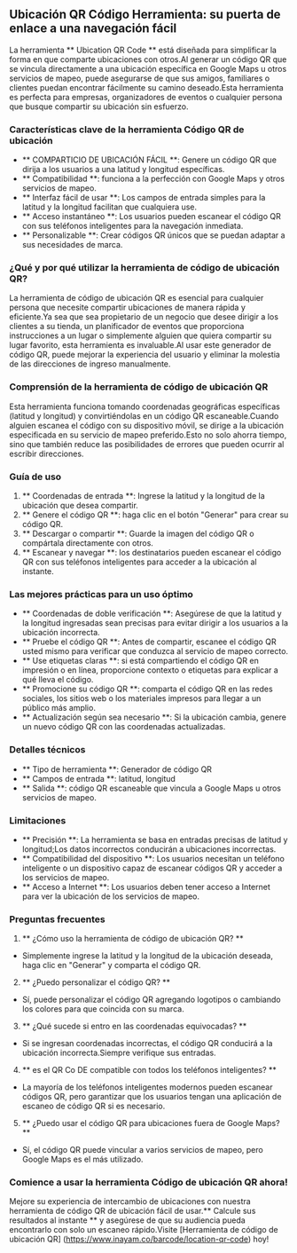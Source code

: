 ## Ubicación QR Código Herramienta: su puerta de enlace a una navegación fácil

La herramienta ** Ubication QR Code ** está diseñada para simplificar la forma en que comparte ubicaciones con otros.Al generar un código QR que se vincula directamente a una ubicación específica en Google Maps u otros servicios de mapeo, puede asegurarse de que sus amigos, familiares o clientes puedan encontrar fácilmente su camino deseado.Esta herramienta es perfecta para empresas, organizadores de eventos o cualquier persona que busque compartir su ubicación sin esfuerzo.

### Características clave de la herramienta Código QR de ubicación

- ** COMPARTICIO DE UBICACIÓN FÁCIL **: Genere un código QR que dirija a los usuarios a una latitud y longitud específicas.
- ** Compatibilidad **: funciona a la perfección con Google Maps y otros servicios de mapeo.
- ** Interfaz fácil de usar **: Los campos de entrada simples para la latitud y la longitud facilitan que cualquiera use.
- ** Acceso instantáneo **: Los usuarios pueden escanear el código QR con sus teléfonos inteligentes para la navegación inmediata.
- ** Personalizable **: Crear códigos QR únicos que se puedan adaptar a sus necesidades de marca.

### ¿Qué y por qué utilizar la herramienta de código de ubicación QR?

La herramienta de código de ubicación QR es esencial para cualquier persona que necesite compartir ubicaciones de manera rápida y eficiente.Ya sea que sea propietario de un negocio que desee dirigir a los clientes a su tienda, un planificador de eventos que proporciona instrucciones a un lugar o simplemente alguien que quiera compartir su lugar favorito, esta herramienta es invaluable.Al usar este generador de código QR, puede mejorar la experiencia del usuario y eliminar la molestia de las direcciones de ingreso manualmente.

### Comprensión de la herramienta de código de ubicación QR

Esta herramienta funciona tomando coordenadas geográficas específicas (latitud y longitud) y convirtiéndolas en un código QR escaneable.Cuando alguien escanea el código con su dispositivo móvil, se dirige a la ubicación especificada en su servicio de mapeo preferido.Esto no solo ahorra tiempo, sino que también reduce las posibilidades de errores que pueden ocurrir al escribir direcciones.

### Guía de uso

1. ** Coordenadas de entrada **: Ingrese la latitud y la longitud de la ubicación que desea compartir.
2. ** Genere el código QR **: haga clic en el botón "Generar" para crear su código QR.
3. ** Descargar o compartir **: Guarde la imagen del código QR o compártala directamente con otros.
4. ** Escanear y navegar **: los destinatarios pueden escanear el código QR con sus teléfonos inteligentes para acceder a la ubicación al instante.

### Las mejores prácticas para un uso óptimo

- ** Coordenadas de doble verificación **: Asegúrese de que la latitud y la longitud ingresadas sean precisas para evitar dirigir a los usuarios a la ubicación incorrecta.
- ** Pruebe el código QR **: Antes de compartir, escanee el código QR usted mismo para verificar que conduzca al servicio de mapeo correcto.
- ** Use etiquetas claras **: si está compartiendo el código QR en impresión o en línea, proporcione contexto o etiquetas para explicar a qué lleva el código.
- ** Promocione su código QR **: comparta el código QR en las redes sociales, los sitios web o los materiales impresos para llegar a un público más amplio.
- ** Actualización según sea necesario **: Si la ubicación cambia, genere un nuevo código QR con las coordenadas actualizadas.

### Detalles técnicos

- ** Tipo de herramienta **: Generador de código QR
- ** Campos de entrada **: latitud, longitud
- ** Salida **: código QR escaneable que vincula a Google Maps u otros servicios de mapeo.

### Limitaciones

- ** Precisión **: La herramienta se basa en entradas precisas de latitud y longitud;Los datos incorrectos conducirán a ubicaciones incorrectas.
- ** Compatibilidad del dispositivo **: Los usuarios necesitan un teléfono inteligente o un dispositivo capaz de escanear códigos QR y acceder a los servicios de mapeo.
- ** Acceso a Internet **: Los usuarios deben tener acceso a Internet para ver la ubicación de los servicios de mapeo.

### Preguntas frecuentes

1. ** ¿Cómo uso la herramienta de código de ubicación QR? **
- Simplemente ingrese la latitud y la longitud de la ubicación deseada, haga clic en "Generar" y comparta el código QR.

2. ** ¿Puedo personalizar el código QR? **
- Sí, puede personalizar el código QR agregando logotipos o cambiando los colores para que coincida con su marca.

3. ** ¿Qué sucede si entro en las coordenadas equivocadas? **
- Si se ingresan coordenadas incorrectas, el código QR conducirá a la ubicación incorrecta.Siempre verifique sus entradas.

4. ** es el QR Co DE compatible con todos los teléfonos inteligentes? **
- La mayoría de los teléfonos inteligentes modernos pueden escanear códigos QR, pero garantizar que los usuarios tengan una aplicación de escaneo de código QR si es necesario.

5. ** ¿Puedo usar el código QR para ubicaciones fuera de Google Maps? **
- Sí, el código QR puede vincular a varios servicios de mapeo, pero Google Maps es el más utilizado.

### Comience a usar la herramienta Código de ubicación QR ahora!

Mejore su experiencia de intercambio de ubicaciones con nuestra herramienta de código QR de ubicación fácil de usar.** Calcule sus resultados al instante ** y asegúrese de que su audiencia pueda encontrarlo con solo un escaneo rápido.Visite [Herramienta de código de ubicación QR] (https://www.inayam.co/barcode/location-qr-code) hoy!